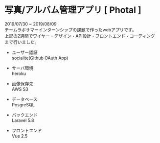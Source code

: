 # 写真/アルバム管理アプリ [ Photal ]


2019/07/30 ~ 2019/08/09<br>
チームラボサマーインターンシップの課題で作ったwebアプリです。<br>
上記の2週間でワイヤー・デザイン・API設計・フロントエンド・コーディングまで行いました。

- ユーザー認証<br>
  socialite(Github OAuth App)

- サーバ環境<br>
  heroku
  
- 画像保存先<br>
  AWS S3
  
- データベース<br>
  PosgreSQL
  
- バックエンド<br>
  Laravel 5.8
  
- フロントエンド<br>
  Vue 2.5

